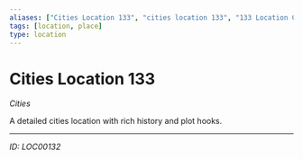 ```yaml
---
aliases: ["Cities Location 133", "cities location 133", "133 Location Cities"]
tags: [location, place]
type: location
---
```


# Cities Location 133

*Cities*

A detailed cities location with rich history and plot hooks.

---
*ID: LOC00132*